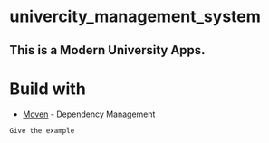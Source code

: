 # univercity_management_system
## This is a Modern University Apps.
# Build with 
* [Moven](https//gist.github.com/) - Dependency Management

```
Give the example 
```

